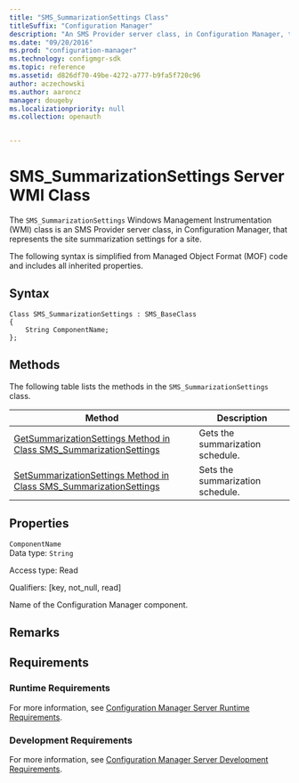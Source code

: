 ```yaml
---
title: "SMS_SummarizationSettings Class"
titleSuffix: "Configuration Manager"
description: "An SMS Provider server class, in Configuration Manager, that represents the site summarization settings for a site."  
ms.date: "09/20/2016"
ms.prod: "configuration-manager"
ms.technology: configmgr-sdk
ms.topic: reference
ms.assetid: d826df70-49be-4272-a777-b9fa5f720c96
author: aczechowski
ms.author: aaroncz
manager: dougeby
ms.localizationpriority: null
ms.collection: openauth


---
```

# SMS_SummarizationSettings Server WMI Class
The `SMS_SummarizationSettings` Windows Management Instrumentation (WMI) class is an SMS Provider server class, in Configuration Manager, that represents the site summarization settings for a site.  

 The following syntax is simplified from Managed Object Format (MOF) code and includes all inherited properties.  

## Syntax  

```  
Class SMS_SummarizationSettings : SMS_BaseClass  
{  
    String ComponentName;  
};  
```  

## Methods  
 The following table lists the methods in the `SMS_SummarizationSettings` class.  

|Method|Description|  
|------------|-----------------|  
|[GetSummarizationSettings Method in Class SMS_SummarizationSettings](../../../../../develop/reference/core/servers/manage/getsummarizationsettings-method-in-class-sms_summarizationsettings.md)|Gets the summarization schedule.|  
|[SetSummarizationSettings Method in Class SMS_SummarizationSettings](../../../../../develop/reference/core/servers/manage/setsummarizationsettings-method-in-class-sms_summarizationsettings.md)|Sets the summarization schedule.|  

## Properties  
 `ComponentName`  
 Data type: `String`  

 Access type: Read  

 Qualifiers: [key, not_null, read]  

 Name of the Configuration Manager component.  

## Remarks  

## Requirements  

### Runtime Requirements  
 For more information, see [Configuration Manager Server Runtime Requirements](../../../../../develop/core/reqs/server-runtime-requirements.md).  

### Development Requirements  
 For more information, see [Configuration Manager Server Development Requirements](../../../../../develop/core/reqs/server-development-requirements.md).  
